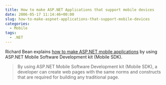 ```yaml
---
title: How to make ASP.NET Applications that support mobile devices
date: 2006-05-17 11:14:46+00:00
slug: how-to-make-aspnet-applications-that-support-mobile-devices
categories:
  - Mobile
tags:
  - .NET
---
```


Richard Bean explains [how to make ASP.NET mobile applications](http://www.beansoftware.com/ASP.NET-Tutorials/WML-Mobile-PDA.aspx) by using ASP.NET Mobile Software Development kit (Mobile SDK).

> By using ASP.NET Mobile Software Development kit (Mobile SDK), a developer can create web pages with the same norms and constructs that are required for building any traditional page.
